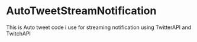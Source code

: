 # AutoTweetStreamNotification
This is Auto tweet code i use for streaming notification using TwitterAPI and TwitchAPI
